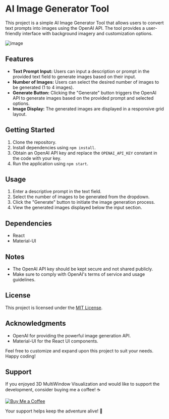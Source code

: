 # AI Image Generator Tool

This project is a simple AI Image Generator Tool that allows users to convert text prompts into images using the OpenAI API. The tool provides a user-friendly interface with background imagery and customization options.

![image](https://github.com/eartheagle97/AI-Image-Generator-Tool/assets/94154957/84651f10-e5e7-482a-a34d-51cb9615989d)

## Features

- **Text Prompt Input:** Users can input a description or prompt in the provided text field to generate images based on their input.
- **Number of Images:** Users can select the desired number of images to be generated (1 to 4 images).
- **Generate Button:** Clicking the "Generate" button triggers the OpenAI API to generate images based on the provided prompt and selected options.
- **Image Display:** The generated images are displayed in a responsive grid layout.

## Getting Started

1. Clone the repository.
2. Install dependencies using `npm install`.
3. Obtain an OpenAI API key and replace the `OPENAI_API_KEY` constant in the code with your key.
4. Run the application using `npm start`.

## Usage

1. Enter a descriptive prompt in the text field.
2. Select the number of images to be generated from the dropdown.
3. Click the "Generate" button to initiate the image generation process.
4. View the generated images displayed below the input section.

## Dependencies

- React
- Material-UI

## Notes

- The OpenAI API key should be kept secure and not shared publicly.
- Make sure to comply with OpenAI's terms of service and usage guidelines.

## License

This project is licensed under the [MIT License](LICENSE).

## Acknowledgments

- OpenAI for providing the powerful image generation API.
- Material-UI for the React UI components.

Feel free to customize and expand upon this project to suit your needs. Happy coding!

## Support

If you enjoyed 3D MultiWindow Visualization and would like to support the development, consider buying me a coffee! ☕️

[![Buy Me a Coffee](https://camo.githubusercontent.com/12f516d86d600c89a6abd2326256045c27325ad7c8532c0d36772965a4923be0/68747470733a2f2f7777772e6275796d6561636f666665652e636f6d2f6173736574732f696d672f637573746f6d5f696d616765732f6f72616e67655f696d672e706e67)](https://www.buymeacoffee.com/kairavpateu)

Your support helps keep the adventure alive! 🚀
